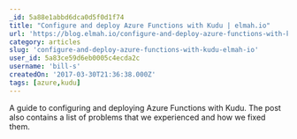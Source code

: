 ```yaml
---
_id: 5a88e1abbd6dca0d5f0d1f74
title: "Configure and deploy Azure Functions with Kudu | elmah.io"
url: 'https://blog.elmah.io/configure-and-deploy-azure-functions-with-kudu/'
category: articles
slug: 'configure-and-deploy-azure-functions-with-kudu-elmah-io'
user_id: 5a83ce59d6eb0005c4ecda2c
username: 'bill-s'
createdOn: '2017-03-30T21:36:38.000Z'
tags: [azure,kudu]
---
```


A guide to configuring and deploying Azure Functions with Kudu. The post also contains a list of problems that we experienced and how we fixed them.
